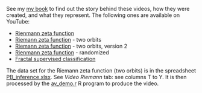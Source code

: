 
See my <a href="https://github.com/VincentGranville/Point-Processes">my book</a>  to find out the story behind these videos, how they were created, and what they represent. The following ones are available on YouTube:

<ul>
  <li><a href="https://youtu.be/H77ULp6HVsE">Rienmann zeta function</a></li>
  <li><a href="https://youtu.be/yS21M5_okak">Riemann zeta function</a> - two orbits</li>
  <li><a href="https://youtu.be/FUxAeW4JEXA">Riemann zeta function</a> - two orbits, version 2</li>
  <li><a href="https://youtu.be/cCHSU4NyPlo">Rienmann zeta function</a> - randomized</li>
  <li><a href="https://youtu.be/dNPSEh-X6uw">Fractal supervised classification</a></li>
</ul>

The data set for the Riemann zeta function (two orbits) is in the spreadsheet <a href="https://github.com/VincentGranville/Point-Processes/tree/main/Spreadsheets">PB_inference.xlsx</a>. See <i>Video Riemann</i> tab: see columns T to Y. It is then processed by the 
<a href="https://github.com/VincentGranville/Point-Processes/blob/main/Videos/av_demo.r">av_demo.r</a> R program to produce the video.
